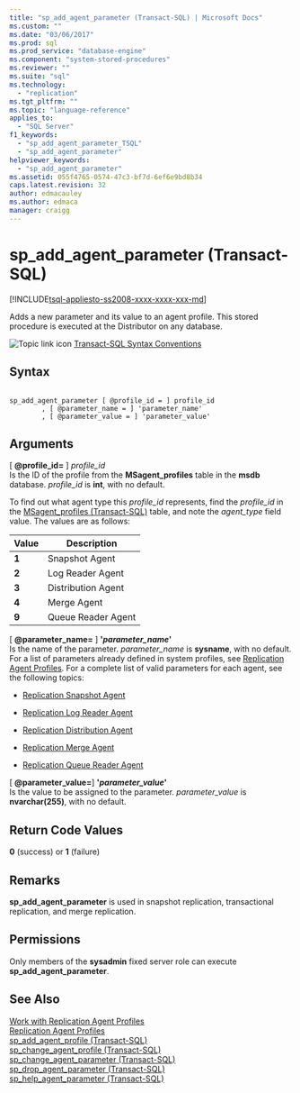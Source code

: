 ```yaml
---
title: "sp_add_agent_parameter (Transact-SQL) | Microsoft Docs"
ms.custom: ""
ms.date: "03/06/2017"
ms.prod: sql
ms.prod_service: "database-engine"
ms.component: "system-stored-procedures"
ms.reviewer: ""
ms.suite: "sql"
ms.technology: 
  - "replication"
ms.tgt_pltfrm: ""
ms.topic: "language-reference"
applies_to: 
  - "SQL Server"
f1_keywords: 
  - "sp_add_agent_parameter_TSQL"
  - "sp_add_agent_parameter"
helpviewer_keywords: 
  - "sp_add_agent_parameter"
ms.assetid: 055f4765-0574-47c3-bf7d-6ef6e9bd8b34
caps.latest.revision: 32
author: edmacauley
ms.author: edmaca
manager: craigg
---
```

# sp_add_agent_parameter (Transact-SQL)
[!INCLUDE[tsql-appliesto-ss2008-xxxx-xxxx-xxx-md](../../includes/tsql-appliesto-ss2008-xxxx-xxxx-xxx-md.md)]

  Adds a new parameter and its value to an agent profile. This stored procedure is executed at the Distributor on any database.  
  
 ![Topic link icon](../../database-engine/configure-windows/media/topic-link.gif "Topic link icon") [Transact-SQL Syntax Conventions](../../t-sql/language-elements/transact-sql-syntax-conventions-transact-sql.md)  
  
## Syntax  
  
```  
  
sp_add_agent_parameter [ @profile_id = ] profile_id  
        , [ @parameter_name = ] 'parameter_name'   
        , [ @parameter_value = ] 'parameter_value'   
```  
  
## Arguments  
 [ **@profile_id=** ] *profile_id*  
 Is the ID of the profile from the **MSagent_profiles** table in the **msdb** database. *profile_id* is **int**, with no default.  
  
 To find out what agent type this *profile_id* represents, find the *profile_id* in the [MSagent_profiles &#40;Transact-SQL&#41;](../../relational-databases/system-tables/msagent-profiles-transact-sql.md) table, and note the *agent_type* field value. The values are as follows:  
  
|Value|Description|  
|-----------|-----------------|  
|**1**|Snapshot Agent|  
|**2**|Log Reader Agent|  
|**3**|Distribution Agent|  
|**4**|Merge Agent|  
|**9**|Queue Reader Agent|  
  
 [ **@parameter_name=** ] **'***parameter_name***'**  
 Is the name of the parameter. *parameter_name* is **sysname**, with no default. For a list of parameters already defined in system profiles, see [Replication Agent Profiles](../../relational-databases/replication/agents/replication-agent-profiles.md). For a complete list of valid parameters for each agent, see the following topics:  
  
-   [Replication Snapshot Agent](../../relational-databases/replication/agents/replication-snapshot-agent.md)  
  
-   [Replication Log Reader Agent](../../relational-databases/replication/agents/replication-log-reader-agent.md)  
  
-   [Replication Distribution Agent](../../relational-databases/replication/agents/replication-distribution-agent.md)  
  
-   [Replication Merge Agent](../../relational-databases/replication/agents/replication-merge-agent.md)  
  
-   [Replication Queue Reader Agent](../../relational-databases/replication/agents/replication-queue-reader-agent.md)  
  
 [ **@parameter_value=**] **'***parameter_value***'**  
 Is the value to be assigned to the parameter. *parameter_value* is **nvarchar(255)**, with no default.  
  
## Return Code Values  
 **0** (success) or **1** (failure)  
  
## Remarks  
 **sp_add_agent_parameter** is used in snapshot replication, transactional replication, and merge replication.  
  
## Permissions  
 Only members of the **sysadmin** fixed server role can execute **sp_add_agent_parameter**.  
  
## See Also  
 [Work with Replication Agent Profiles](../../relational-databases/replication/agents/work-with-replication-agent-profiles.md)   
 [Replication Agent Profiles](../../relational-databases/replication/agents/replication-agent-profiles.md)   
 [sp_add_agent_profile &#40;Transact-SQL&#41;](../../relational-databases/system-stored-procedures/sp-add-agent-profile-transact-sql.md)   
 [sp_change_agent_profile &#40;Transact-SQL&#41;](../../relational-databases/system-stored-procedures/sp-change-agent-profile-transact-sql.md)   
 [sp_change_agent_parameter &#40;Transact-SQL&#41;](../../relational-databases/system-stored-procedures/sp-change-agent-parameter-transact-sql.md)   
 [sp_drop_agent_parameter &#40;Transact-SQL&#41;](../../relational-databases/system-stored-procedures/sp-drop-agent-parameter-transact-sql.md)   
 [sp_help_agent_parameter &#40;Transact-SQL&#41;](../../relational-databases/system-stored-procedures/sp-help-agent-parameter-transact-sql.md)  
  
  
